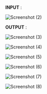 **INPUT** :

![Screenshot (2)](https://user-images.githubusercontent.com/53823786/133544247-9d277572-d109-43fc-97fb-f71a2dc6c7d5.png)

**OUTPUT**  :

![Screenshot (3)](https://user-images.githubusercontent.com/53823786/133544265-842ca157-e5e4-4939-a3df-792e90e6139a.png)

![Screenshot (4)](https://user-images.githubusercontent.com/53823786/133544281-d674674b-1fe1-4109-afb6-8c0336bf8a27.png)

![Screenshot (5)](https://user-images.githubusercontent.com/53823786/133544289-6f1829a9-208e-4579-81e3-62951765fdda.png)

![Screenshot (6)](https://user-images.githubusercontent.com/53823786/133544295-cbf59110-f78a-412f-982b-11fe232fc636.png)

![Screenshot (7)](https://user-images.githubusercontent.com/53823786/133544304-b64c526c-feb0-496a-8144-b8b6dbe2409c.png)

![Screenshot (8)](https://user-images.githubusercontent.com/53823786/133544313-23cfb29c-7515-4490-b97f-154542ef6ac3.png)

